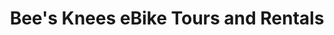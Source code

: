 ---
title: "Bee's Knees eBike Tours and Rentals"
url: /vancouver/bees-knees-ebike-tours-and-rentals/
shop: bicycle
---